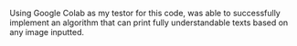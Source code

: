 Using Google Colab as my testor for this code, was able to successfully implement an algorithm that can print fully understandable texts based on any image inputted.
